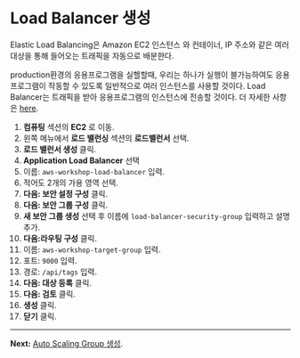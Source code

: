 # Load Balancer 생성

Elastic Load Balancing은 Amazon EC2 인스턴스 와 컨테이너, IP 주소와 같은 여러 대상을 통해 들어오는 트래픽을 자동으로 배분한다.

production환경의 응용프로그램을 실핼할때, 우리는 하나가 실행이 블가능하여도 응용프로그램이 작동할 수 있도록 일반적으로 여러 인스턴스를 사용할 것이다. Load Balancer는 트래픽을 받아 응용프로그램의 인스턴스에 전송할 것이다. 
더 자세한 사항은 [here](https://aws.amazon.com/elasticloadbalancing/).

1. **컴퓨팅** 섹션의 **EC2** 로 이동.
2. 왼쪽 메뉴에서 **로드 밸런싱** 섹션의 **로드밸런서** 선택.     
3. **로드 밸런서 생성** 클릭.
4. **Application Load Balancer** 선택
5. 이름: `aws-workshop-load-balancer` 입력.
6. 적어도 2개의 가용 영역 선택.
7. **다음: 보안 설정 구성** 클릭.
8. **다음: 보안 그룹 구성** 클릭.
9. **새 보안 그룹 생성** 선택 후 이름에 `load-balancer-security-group` 입력하고 설명 추가.
10. **다음:라우팅 구성** 클릭.
11. 이름: `aws-workshop-target-group` 입력.
12. 포트: `9000` 입력.
13. 경로: `/api/tags` 입력.
14. **다음: 대상 등록** 클릭.
15. **다음: 검토** 클릭.
16. **생성** 클릭.
17. **닫기** 클릭.

---
**Next:** [Auto Scaling Group 생성](/workshop/elb-auto-scaling-group/02-auto-scaling-group.md).
